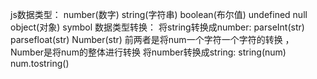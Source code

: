 js数据类型：
  number(数字) string(字符串) boolean(布尔值) undefined null object(对象) symbol
数据类型转换：
  将string转换成number: parseInt(str)  parsefloat(str)  Number(str) 前两者是将num一个字符一个字符的转换 ，Number是将num的整体进行转换
  将number转换成string: string(num)  num.tostring()